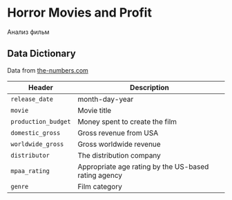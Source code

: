 # Horror Movies and Profit

Анализ фильм

## Data Dictionary
Data from [the-numbers.com](https://www.the-numbers.com/)

Header | Description
---|---------
`release_date` | month-day-year
`movie` | Movie title
`production_budget` | Money spent to create the film
`domestic_gross` | Gross revenue from USA
`worldwide_gross` | Gross worldwide revenue
`distributor` | The distribution company
`mpaa_rating` | Appropriate age rating by the US-based rating agency
`genre` | Film category